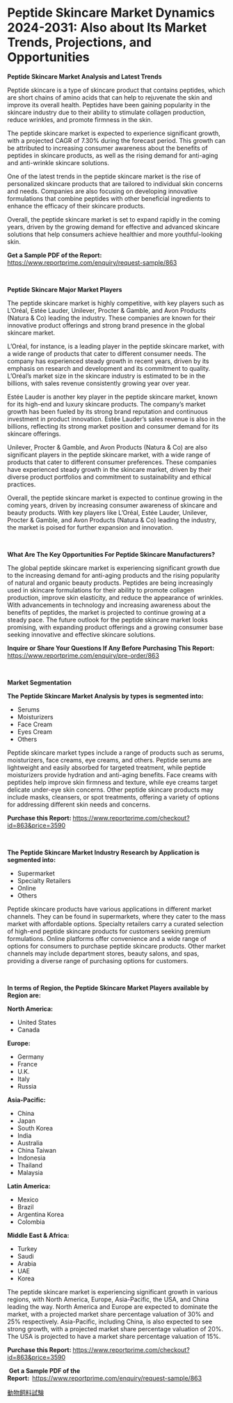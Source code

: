 <p><h1>Peptide Skincare Market Dynamics 2024-2031: Also about Its Market Trends, Projections, and Opportunities</h1></p><p><strong>Peptide Skincare Market Analysis and Latest Trends</strong></p>
<p><p>Peptide skincare is a type of skincare product that contains peptides, which are short chains of amino acids that can help to rejuvenate the skin and improve its overall health. Peptides have been gaining popularity in the skincare industry due to their ability to stimulate collagen production, reduce wrinkles, and promote firmness in the skin.</p><p>The peptide skincare market is expected to experience significant growth, with a projected CAGR of 7.30% during the forecast period. This growth can be attributed to increasing consumer awareness about the benefits of peptides in skincare products, as well as the rising demand for anti-aging and anti-wrinkle skincare solutions.</p><p>One of the latest trends in the peptide skincare market is the rise of personalized skincare products that are tailored to individual skin concerns and needs. Companies are also focusing on developing innovative formulations that combine peptides with other beneficial ingredients to enhance the efficacy of their skincare products.</p><p>Overall, the peptide skincare market is set to expand rapidly in the coming years, driven by the growing demand for effective and advanced skincare solutions that help consumers achieve healthier and more youthful-looking skin.</p></p>
<p><strong>Get a Sample PDF of the Report:&nbsp;</strong> <a href="https://www.reportprime.com/enquiry/request-sample/863">https://www.reportprime.com/enquiry/request-sample/863</a></p>
<p>&nbsp;</p>
<p><strong>Peptide Skincare Major Market Players</strong></p>
<p><p>The peptide skincare market is highly competitive, with key players such as L’Oréal, Estée Lauder, Unilever, Procter & Gamble, and Avon Products (Natura & Co) leading the industry. These companies are known for their innovative product offerings and strong brand presence in the global skincare market.</p><p>L’Oréal, for instance, is a leading player in the peptide skincare market, with a wide range of products that cater to different consumer needs. The company has experienced steady growth in recent years, driven by its emphasis on research and development and its commitment to quality. L’Oréal’s market size in the skincare industry is estimated to be in the billions, with sales revenue consistently growing year over year.</p><p>Estée Lauder is another key player in the peptide skincare market, known for its high-end and luxury skincare products. The company’s market growth has been fueled by its strong brand reputation and continuous investment in product innovation. Estée Lauder’s sales revenue is also in the billions, reflecting its strong market position and consumer demand for its skincare offerings.</p><p>Unilever, Procter & Gamble, and Avon Products (Natura & Co) are also significant players in the peptide skincare market, with a wide range of products that cater to different consumer preferences. These companies have experienced steady growth in the skincare market, driven by their diverse product portfolios and commitment to sustainability and ethical practices.</p><p>Overall, the peptide skincare market is expected to continue growing in the coming years, driven by increasing consumer awareness of skincare and beauty products. With key players like L’Oréal, Estée Lauder, Unilever, Procter & Gamble, and Avon Products (Natura & Co) leading the industry, the market is poised for further expansion and innovation.</p></p>
<p>&nbsp;</p>
<p><strong>What Are The Key Opportunities For Peptide Skincare Manufacturers?</strong></p>
<p><p>The global peptide skincare market is experiencing significant growth due to the increasing demand for anti-aging products and the rising popularity of natural and organic beauty products. Peptides are being increasingly used in skincare formulations for their ability to promote collagen production, improve skin elasticity, and reduce the appearance of wrinkles. With advancements in technology and increasing awareness about the benefits of peptides, the market is projected to continue growing at a steady pace. The future outlook for the peptide skincare market looks promising, with expanding product offerings and a growing consumer base seeking innovative and effective skincare solutions.</p></p>
<p><strong>Inquire or Share Your Questions If Any Before Purchasing This Report:</strong> <a href="https://www.reportprime.com/enquiry/pre-order/863">https://www.reportprime.com/enquiry/pre-order/863</a></p>
<p>&nbsp;</p>
<p><strong>Market Segmentation</strong></p>
<p><strong>The Peptide Skincare Market Analysis by types is segmented into:</strong></p>
<p><ul><li>Serums</li><li>Moisturizers</li><li>Face Cream</li><li>Eyes Cream</li><li>Others</li></ul></p>
<p><p>Peptide skincare market types include a range of products such as serums, moisturizers, face creams, eye creams, and others. Peptide serums are lightweight and easily absorbed for targeted treatment, while peptide moisturizers provide hydration and anti-aging benefits. Face creams with peptides help improve skin firmness and texture, while eye creams target delicate under-eye skin concerns. Other peptide skincare products may include masks, cleansers, or spot treatments, offering a variety of options for addressing different skin needs and concerns.</p></p>
<p><strong>Purchase this Report:&nbsp;</strong><a href="https://www.reportprime.com/checkout?id=863&price=3590">https://www.reportprime.com/checkout?id=863&price=3590</a></p>
<p>&nbsp;</p>
<p><strong>The Peptide Skincare Market Industry Research by Application is segmented into:</strong></p>
<p><ul><li>Supermarket</li><li>Specialty Retailers</li><li>Online</li><li>Others</li></ul></p>
<p><p>Peptide skincare products have various applications in different market channels. They can be found in supermarkets, where they cater to the mass market with affordable options. Specialty retailers carry a curated selection of high-end peptide skincare products for customers seeking premium formulations. Online platforms offer convenience and a wide range of options for consumers to purchase peptide skincare products. Other market channels may include department stores, beauty salons, and spas, providing a diverse range of purchasing options for customers.</p></p>
<p>&nbsp;</p>
<p><strong>In terms of Region, the Peptide Skincare Market Players available by Region are:</strong></p>
<p>
    <p> <strong> North America: </strong>
        <ul>
            <li>United States</li>
            <li>Canada</li>
        </ul>
        </p> 
    <p> <strong> Europe: </strong>
        <ul>
            <li>Germany</li>
            <li>France</li>
            <li>U.K.</li>
            <li>Italy</li>
            <li>Russia</li>
        </ul>
        </p> 
    <p> <strong> Asia-Pacific: </strong>
        <ul>
            <li>China</li>
            <li>Japan</li>
            <li>South Korea</li>
            <li>India</li>
            <li>Australia</li>
            <li>China Taiwan</li>
            <li>Indonesia</li>
            <li>Thailand</li>
            <li>Malaysia</li>
        </ul>
        </p> 
    <p> <strong> Latin America: </strong>
        <ul>
            <li>Mexico</li>
            <li>Brazil</li>
            <li>Argentina Korea</li>
            <li>Colombia</li>
        </ul>
        </p> 
    <p> <strong> Middle East & Africa: </strong>
        <ul>
            <li>Turkey</li>
            <li>Saudi</li>
            <li>Arabia</li>
            <li>UAE</li>
            <li>Korea</li>
        </ul>
    </p>
    </p>
<p><p>The peptide skincare market is experiencing significant growth in various regions, with North America, Europe, Asia-Pacific, the USA, and China leading the way. North America and Europe are expected to dominate the market, with a projected market share percentage valuation of 30% and 25% respectively. Asia-Pacific, including China, is also expected to see strong growth, with a projected market share percentage valuation of 20%. The USA is projected to have a market share percentage valuation of 15%.</p></p>
<p><strong>Purchase this Report: </strong><a href="https://www.reportprime.com/checkout?id=863&price=3590">https://www.reportprime.com/checkout?id=863&price=3590</a></p>
<p>&nbsp;<strong>Get a Sample PDF of the Report:&nbsp;&nbsp;</strong><a href="https://www.reportprime.com/enquiry/request-sample/863">https://www.reportprime.com/enquiry/request-sample/863</a></p>
<p><strong></strong></p>
<p><p><a href="https://medium.com/@anabelavenport7854/%E5%8B%95%E7%89%A9%E3%81%AE%E9%A3%BC%E6%96%99%E6%A4%9C%E6%9F%BB%E5%B8%82%E5%A0%B4%E3%81%AE%E5%B8%82%E5%A0%B4%E8%AA%BF%E6%9F%BB%E5%A0%B1%E5%91%8A%E6%9B%B8-%E3%81%9D%E3%81%AE%E6%AD%B4%E5%8F%B2%E3%81%8A%E3%82%88%E3%81%B3%E4%BA%88%E6%B8%AC-2024%E5%B9%B4%E3%81%8B%E3%82%892031%E5%B9%B4%E3%81%BE%E3%81%A7-7694183e789f">動物飼料試験</a></p></p>